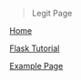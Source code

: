 > Legit Page

[Home](https://alcartez.github.io)

[Flask Tutorial](flask_tutorial.md)

[Example Page](example.md)
